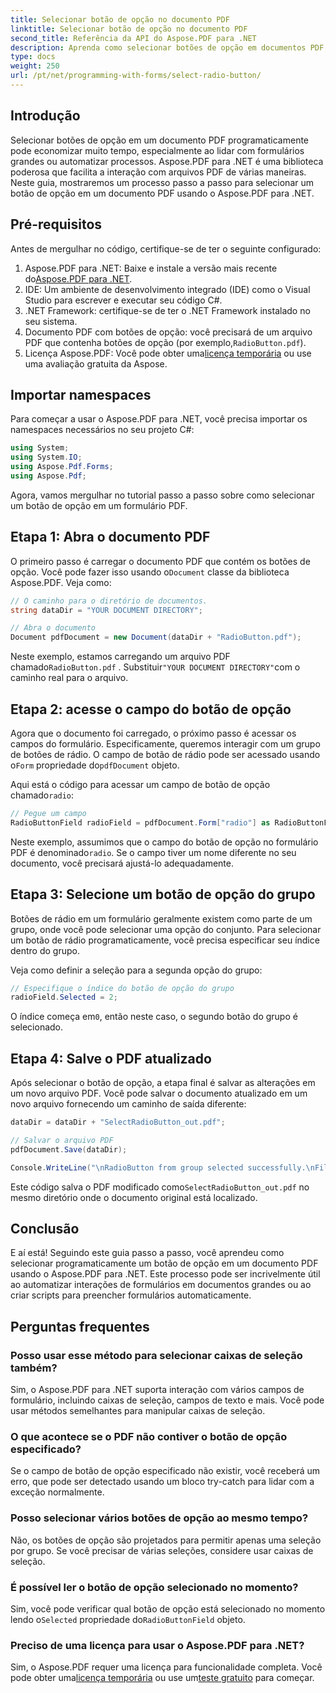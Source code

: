 ```yaml
---
title: Selecionar botão de opção no documento PDF
linktitle: Selecionar botão de opção no documento PDF
second_title: Referência da API do Aspose.PDF para .NET
description: Aprenda como selecionar botões de opção em documentos PDF usando Aspose.PDF para .NET com este guia passo a passo. Automatize interações de formulários facilmente.
type: docs
weight: 250
url: /pt/net/programming-with-forms/select-radio-button/
---
```

## Introdução

Selecionar botões de opção em um documento PDF programaticamente pode economizar muito tempo, especialmente ao lidar com formulários grandes ou automatizar processos. Aspose.PDF para .NET é uma biblioteca poderosa que facilita a interação com arquivos PDF de várias maneiras. Neste guia, mostraremos um processo passo a passo para selecionar um botão de opção em um documento PDF usando o Aspose.PDF para .NET. 

## Pré-requisitos

Antes de mergulhar no código, certifique-se de ter o seguinte configurado:

1.  Aspose.PDF para .NET: Baixe e instale a versão mais recente do[Aspose.PDF para .NET](https://releases.aspose.com/pdf/net/).
2. IDE: Um ambiente de desenvolvimento integrado (IDE) como o Visual Studio para escrever e executar seu código C#.
3. .NET Framework: certifique-se de ter o .NET Framework instalado no seu sistema.
4.  Documento PDF com botões de opção: você precisará de um arquivo PDF que contenha botões de opção (por exemplo,`RadioButton.pdf`).
5.  Licença Aspose.PDF: Você pode obter uma[licença temporária](https://purchase.aspose.com/temporary-license/) ou use uma avaliação gratuita da Aspose.

## Importar namespaces

Para começar a usar o Aspose.PDF para .NET, você precisa importar os namespaces necessários no seu projeto C#:

```csharp
using System;
using System.IO;
using Aspose.Pdf.Forms;
using Aspose.Pdf;
```

Agora, vamos mergulhar no tutorial passo a passo sobre como selecionar um botão de opção em um formulário PDF.

## Etapa 1: Abra o documento PDF

 O primeiro passo é carregar o documento PDF que contém os botões de opção. Você pode fazer isso usando o`Document` classe da biblioteca Aspose.PDF. Veja como:

```csharp
// O caminho para o diretório de documentos.
string dataDir = "YOUR DOCUMENT DIRECTORY";

// Abra o documento
Document pdfDocument = new Document(dataDir + "RadioButton.pdf");
```

 Neste exemplo, estamos carregando um arquivo PDF chamado`RadioButton.pdf` . Substituir`"YOUR DOCUMENT DIRECTORY"`com o caminho real para o arquivo.

## Etapa 2: acesse o campo do botão de opção

 Agora que o documento foi carregado, o próximo passo é acessar os campos do formulário. Especificamente, queremos interagir com um grupo de botões de rádio. O campo de botão de rádio pode ser acessado usando o`Form` propriedade do`pdfDocument` objeto.

 Aqui está o código para acessar um campo de botão de opção chamado`radio`:

```csharp
// Pegue um campo
RadioButtonField radioField = pdfDocument.Form["radio"] as RadioButtonField;
```

 Neste exemplo, assumimos que o campo do botão de opção no formulário PDF é denominado`radio`. Se o campo tiver um nome diferente no seu documento, você precisará ajustá-lo adequadamente.

## Etapa 3: Selecione um botão de opção do grupo

Botões de rádio em um formulário geralmente existem como parte de um grupo, onde você pode selecionar uma opção do conjunto. Para selecionar um botão de rádio programaticamente, você precisa especificar seu índice dentro do grupo. 

Veja como definir a seleção para a segunda opção do grupo:

```csharp
// Especifique o índice do botão de opção do grupo
radioField.Selected = 2;
```

 O índice começa em`0`, então neste caso, o segundo botão do grupo é selecionado.

## Etapa 4: Salve o PDF atualizado

Após selecionar o botão de opção, a etapa final é salvar as alterações em um novo arquivo PDF. Você pode salvar o documento atualizado em um novo arquivo fornecendo um caminho de saída diferente:

```csharp
dataDir = dataDir + "SelectRadioButton_out.pdf";

// Salvar o arquivo PDF
pdfDocument.Save(dataDir);

Console.WriteLine("\nRadioButton from group selected successfully.\nFile saved at " + dataDir);
```

 Este código salva o PDF modificado como`SelectRadioButton_out.pdf` no mesmo diretório onde o documento original está localizado.

## Conclusão

E aí está! Seguindo este guia passo a passo, você aprendeu como selecionar programaticamente um botão de opção em um documento PDF usando o Aspose.PDF para .NET. Este processo pode ser incrivelmente útil ao automatizar interações de formulários em documentos grandes ou ao criar scripts para preencher formulários automaticamente.

## Perguntas frequentes

### Posso usar esse método para selecionar caixas de seleção também?  
Sim, o Aspose.PDF para .NET suporta interação com vários campos de formulário, incluindo caixas de seleção, campos de texto e mais. Você pode usar métodos semelhantes para manipular caixas de seleção.

### O que acontece se o PDF não contiver o botão de opção especificado?  
Se o campo de botão de opção especificado não existir, você receberá um erro, que pode ser detectado usando um bloco try-catch para lidar com a exceção normalmente.

### Posso selecionar vários botões de opção ao mesmo tempo?  
Não, os botões de opção são projetados para permitir apenas uma seleção por grupo. Se você precisar de várias seleções, considere usar caixas de seleção.

### É possível ler o botão de opção selecionado no momento?  
 Sim, você pode verificar qual botão de opção está selecionado no momento lendo o`Selected` propriedade do`RadioButtonField` objeto.

### Preciso de uma licença para usar o Aspose.PDF para .NET?  
 Sim, o Aspose.PDF requer uma licença para funcionalidade completa. Você pode obter uma[licença temporária](https://purchase.aspose.com/temporary-license/) ou use um[teste gratuito](https://releases.aspose.com/) para começar.